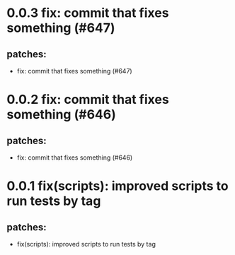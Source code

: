 # 0.0.3 fix: commit that fixes something (#647)

## patches:
* fix: commit that fixes something (#647)

# 0.0.2 fix: commit that fixes something (#646)

## patches:
* fix: commit that fixes something (#646)

# 0.0.1 fix(scripts): improved scripts to run tests by tag

## patches:
* fix(scripts): improved scripts to run tests by tag

